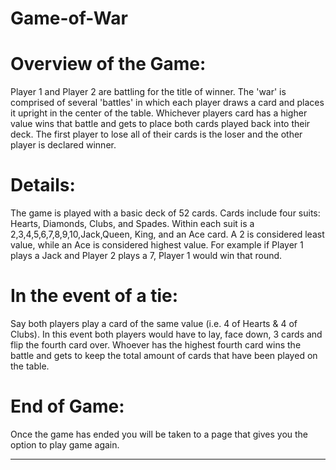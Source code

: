 # Game-of-War

# Overview of the Game:

Player 1 and Player 2 are battling for the title of winner. The 'war' is comprised of several 'battles' in which each player draws a card and places it upright in the center of the table. Whichever players card has a higher value wins that battle and gets to place both cards played back into their deck. The first player to lose all of their cards is the loser and the other player is declared winner. 

# Details:

The game is played with a basic deck of 52 cards. Cards include four suits: Hearts, Diamonds, Clubs, and Spades. Within each suit is a 2,3,4,5,6,7,8,9,10,Jack,Queen, King, and an Ace card. A 2 is considered least value, while an Ace is considered highest value. For example if Player 1 plays a Jack and Player 2 plays a 7, Player 1 would win that round. 

# In the event of a tie:

Say both players play a card of the same value (i.e. 4 of Hearts & 4 of Clubs). In this event both players would have to lay, face down, 3 cards and flip the fourth card over. Whoever has the highest fourth card wins the battle and gets to keep the total amount of cards that have been played on the table. 

# End of Game:

Once the game has ended you will be taken to a page that gives you the option to play game again. 

--------------------------------------------------------------------------------------